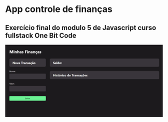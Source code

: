 # App controle de finanças

## Exercício final do modulo 5 de Javascript curso fullstack One Bit Code

<img src="./img/financas_print.png">